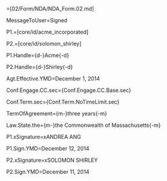 =[02/Form/NDA/NDA_Form.02.md]

MessageToUser=Signed

P1.=[core/id/acme_incorporated]

P2.=[core/id/solomon_shirley]

P1.Handle={d-}Acme{-d}

P2.Handle={d-}Shirley{-d}

Agt.Effective.YMD=December 1, 2014

Conf.Engage.CC.sec={Conf.Engage.CC.Base.sec}

Conf.Term.sec={Conf.Term.NoTimeLimit.sec}

TermOfAgreement={m-}three years{-m}

Law.State.the={m-}the Commonwealth of Massachusetts{-m}

P1.xSignature=xANDREA ANG

P1.Sign.YMD=December 12, 2014

P2.xSignature=xSOLOMON SHIRLEY

P2.Sign.YMD=December 11, 2014